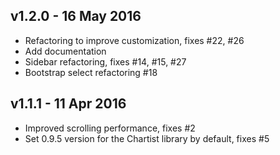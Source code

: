 v1.2.0 - 16 May 2016
--------------------
- Refactoring to improve customization, fixes #22, #26
- Add documentation
- Sidebar refactoring, fixes #14, #15, #27
- Bootstrap select refactoring #18

v1.1.1 - 11 Apr 2016
--------------------
- Improved scrolling performance, fixes #2
- Set 0.9.5 version for the Chartist library by default, fixes #5

